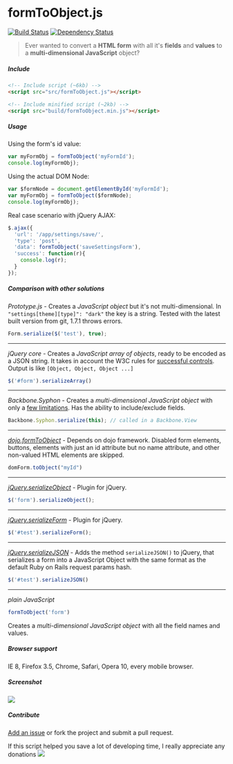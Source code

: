 # formToObject.js

[![Build Status](https://travis-ci.org/serbanghita/formToObject.js.svg?branch=devel)](https://travis-ci.org/serbanghita/formToObject.js) [![Dependency Status](https://www.versioneye.com/user/projects/5446a74944a5254346000085/badge.svg?style=flat)](https://www.versioneye.com/user/projects/5446a74944a5254346000085)

> Ever wanted to convert a **HTML form** with all it's **fields** and **values** to a **multi-dimensional JavaScript** object?


##### Include

```html
<!-- Include script (~6kb) -->
<script src="src/formToObject.js"></script>
```

```html
<!-- Include minified script (~2kb) -->
<script src="build/formToObject.min.js"></script>
```

##### Usage

Using the form's id value:

```javascript
var myFormObj = formToObject('myFormId');
console.log(myFormObj);
```

Using the actual DOM Node:

```javascript
var $formNode = document.getElementById('myFormId');
var myFormObj = formToObject($formNode);
console.log(myFormObj);
```

Real case scenario with jQuery AJAX:

```javascript
$.ajax({
  'url': '/app/settings/save/',
  'type': 'post',
  'data': formToObject('saveSettingsForm'),
  'success': function(r){
  	console.log(r);
  }
});
```

##### Comparison with other solutions

*Prototype.js* - Creates a *JavaScript object* but it's not multi-dimensional. In `"settings[theme][type]": "dark"` the key is a string. Tested with the latest built version from git, 1.7.1 throws errors.

```javascript
Form.serialize($('test'), true);
```
---

*jQuery core* - Creates a *JavaScript array of objects*, ready to be encoded as a JSON string. It takes in account the W3C rules for [successful controls](http://www.w3.org/TR/html401/interact/forms.html#h-17.13.2). Output is like `[Object, Object, Object ...]`

```javascript
$('#form').serializeArray()
```

---

*Backbone.Syphon* - Creates a *multi-dimensional JavaScript object* with only a [few limitations](https://github.com/derickbailey/backbone.syphon#current-limitations). Has the ability to include/exclude fields.

```javascript
Backbone.Syphon.serialize(this); // called in a Backbone.View
```

---

*[dojo.formToObject](https://dojotoolkit.org/reference-guide/1.9/dojo/dom-form.html#dojo-dom-form-toobject)* - Depends on dojo framework. Disabled form elements, buttons, elements with just an id attribute but no name attribute, and other non-valued HTML elements are skipped.

```javascript
domForm.toObject("myId")
```

---

*[jQuery.serializeObject](https://github.com/hongymagic/jQuery.serializeObject)* - Plugin for jQuery.

```javascript
$('form').serializeObject();
```

---

*[jQuery.serializeForm](https://github.com/danheberden/jquery-serializeForm)* - Plugin for jQuery.

```javascript
$('#test').serializeForm();
```

---

*[jQuery.serializeJSON](https://github.com/marioizquierdo/jquery.serializeJSON)* - Adds the method `serializeJSON()` to jQuery, that serializes a form into a JavaScript Object with the same format as the default Ruby on Rails request params hash.

```javascript
$('#test').serializeJSON()
```

---

*plain JavaScript*

```javascript
formToObject('form')
```

Creates a *multi-dimensional JavaScript object* with all the field names and values.


##### Browser support

IE 8, Firefox 3.5, Chrome, Safari, Opera 10, every mobile browser.

##### Screenshot

![](http://ghita.org/sites/default/files/articles_imgs/formToObject.png)

##### Contribute

[Add an issue](https://github.com/serbanghita/formToObject/issues/new) or fork the project and submit a pull request. 

If this script helped you save a lot of developing time, I really appreciate any donations
[![](https://www.paypalobjects.com/en_US/i/btn/btn_donate_SM.gif)](https://www.paypal.com/cgi-bin/webscr?cmd=_donations&business=serbanghita%40gmail%2ecom&lc=US&item_name=Serban%20Ghita%20%28GitHub%29&currency_code=USD&bn=PP%2dDonationsBF%3abtn_donate_SM%2egif%3aNonHosted)
